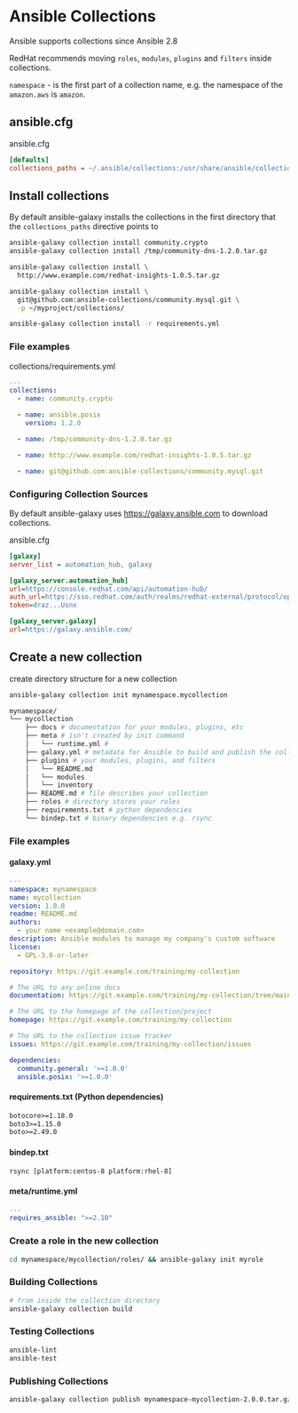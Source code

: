 # Ansible Collections

Ansible supports collections since Ansible 2.8

RedHat recommends moving `roles`, `modules`, `plugins` and `filters` inside collections.

`namespace` - is the first part of a collection name, e.g. the namespace of the `amazon.aws` is `amazon`.

## ansible.cfg
ansible.cfg
```ini
[defaults]
collections_paths = ~/.ansible/collections:/usr/share/ansible/collections.
```

## Install collections

By default ansible-galaxy installs the collections in the first directory that the `collections_paths` directive points to

```sh
ansible-galaxy collection install community.crypto
ansible-galaxy collection install /tmp/community-dns-1.2.0.tar.gz

ansible-galaxy collection install \
  http://www.example.com/redhat-insights-1.0.5.tar.gz

ansible-galaxy collection install \
  git@github.com:ansible-collections/community.mysql.git \
  -p ~/myproject/collections/

ansible-galaxy collection install -r requirements.yml
```

### File examples

collections/requirements.yml
```yml
---
collections:
  - name: community.crypto

  - name: ansible.posix
    version: 1.2.0

  - name: /tmp/community-dns-1.2.0.tar.gz

  - name: http://www.example.com/redhat-insights-1.0.5.tar.gz

  - name: git@github.com:ansible-collections/community.mysql.git
```

### Configuring Collection Sources

By default ansible-galaxy uses https://galaxy.ansible.com to download collections.

ansible.cfg
```ini
[galaxy]
server_list = automation_hub, galaxy

[galaxy_server.automation_hub]
url=https://console.redhat.com/api/automation-hub/
auth_url=https://sso.redhat.com/auth/realms/redhat-external/protocol/openid-connect/token
token=draz...Usnx

[galaxy_server.galaxy]
url=https://galaxy.ansible.com/
```

## Create a new collection

create directory structure for a new collection
```sh
ansible-galaxy collection init mynamespace.mycollection
```

```sh
mynamespace/
└── mycollection
    ├── docs # documentation for your modules, plugins, etc
    ├── meta # isn't created by init command
    │   └── runtime.yml # 
    ├── galaxy.yml # metadata for Ansible to build and publish the collection
    ├── plugins # your modules, plugins, and filters
    │   └── README.md
    │   └── modules
    │   └── inventory
    ├── README.md # file describes your collection
    ├── roles # directory stores your roles
    ├── requirements.txt # python dependencies
    └── bindep.txt # binary dependencies e.g. rsync
```
### File examples

#### galaxy.yml
```yaml
---
namespace: mynamespace
name: mycollection
version: 1.0.0
readme: README.md
authors:
  - your name <example@domain.com>
description: Ansible modules to manage my company's custom software
license:
  - GPL-3.0-or-later

repository: https://git.example.com/training/my-collection

# The URL to any online docs
documentation: https://git.example.com/training/my-collection/tree/main/docs

# The URL to the homepage of the collection/project
homepage: https://git.example.com/training/my-collection

# The URL to the collection issue tracker
issues: https://git.example.com/training/my-collection/issues

dependencies:
  community.general: '>=1.0.0'
  ansible.posix: '>=1.0.0'
```

#### requirements.txt (Python dependencies)
```txt
botocore>=1.18.0
boto3>=1.15.0
boto>=2.49.0
```

#### bindep.txt
```txt
rsync [platform:centos-8 platform:rhel-8]
```

#### meta/runtime.yml
```yaml
---
requires_ansible: ">=2.10"
```

### Create a role in the new collection
```sh
cd mynamespace/mycollection/roles/ && ansible-galaxy init myrole
```

### Building Collections

```sh
# from inside the collection directory
ansible-galaxy collection build
```

### Testing Collections

```sh
ansible-lint
ansible-test
```

### Publishing Collections

```sh
ansible-galaxy collection publish mynamespace-mycollection-2.0.0.tar.gz
```